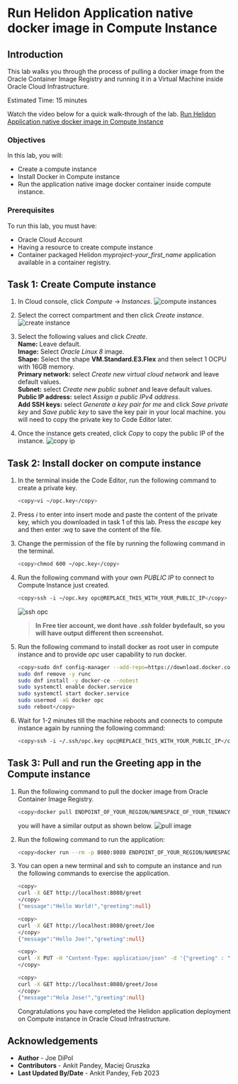 # Run Helidon Application native docker image in Compute Instance

## Introduction

This lab walks you through the process of pulling a docker image from the Oracle Container Image Registry and running it in a Virtual Machine inside Oracle Cloud Infrastructure.

Estimated Time: 15 minutes

Watch the video below for a quick walk-through of the lab.
[Run Helidon Application native docker image in Compute Instance](videohub:1_dsfd22u5)

### Objectives

In this lab, you will:

* Create a compute instance
* Install Docker in Compute instance
* Run the application native image docker container inside compute instance.

### Prerequisites

To run this lab, you must have:

* Oracle Cloud Account
* Having a resource to create compute instance
* Container packaged Helidon *myproject-your_first_name* application available in a container registry.

## Task 1: Create Compute instance

1. In Cloud console, click *Compute* -> *Instances*.
    ![compute instances](images/compute-instance.png)

2. Select the correct compartment and then click *Create instance*.
    ![create instance](images/create-instance.png)

3. Select the following values and click *Create*.</br>
    **Name:** Leave default.</br>
    **Image:** Select *Oracle Linux 8* image.</br>
    **Shape:** Select the shape **VM.Standard.E3.Flex** and then select 1 OCPU with 16GB memory.</br>
    **Primary network:** select *Create new virtual cloud network* and leave default values.</br>
    **Subnet:** select *Create new public subnet* and leave default values.</br>
    **Public IP address:** select *Assign a public IPv4 address*.</br>
    **Add SSH keys:** select *Generate a key pair for me* and click *Save private key* and *Save public key* to save the key pair in your local machine. you will need to copy the private key to Code Editor later.


4. Once the instance gets created, click *Copy* to copy the public IP of the instance.
    ![copy ip](images/copy-ip.png)

## Task 2: Install docker on compute instance

1. In the terminal inside the Code Editor, run the following command to create a private key.
    ```bash
    <copy>vi ~/opc.key</copy>
    ```

2. Press *i* to enter into insert mode and paste the content of the private key, which you downloaded in task 1 of this lab. Press the *escape* key and then enter *:wq* to save the content of the file.

3. Change the permission of the file by running the following command in the terminal.
    ```bash
    <copy>chmod 600 ~/opc.key</copy>
    ```

4. Run the following command with your own *PUBLIC IP* to connect to Compute Instance just created.
    ```bash
    <copy>ssh -i ~/opc.key opc@REPLACE_THIS_WITH_YOUR_PUBLIC_IP</copy>
    ```
    ![ssh opc](images/ssh-opc.png)
    > **In Free tier account, we dont have *.ssh* folder bydefault, so you will have output  different then screenshot.**

5. Run the following command to install docker as root user in compute instance and to provide *opc* user capability to run docker.
    ```bash
    <copy>sudo dnf config-manager --add-repo=https://download.docker.com/linux/centos/docker-ce.repo
    sudo dnf remove -y runc
    sudo dnf install -y docker-ce --nobest
    sudo systemctl enable docker.service
    sudo systemctl start docker.service
    sudo usermod -aG docker opc
    sudo reboot</copy>
    ```

6. Wait for 1-2 minutes till the machine reboots and connects to compute instance again by running the following command:
    ```bash
    <copy>ssh -i ~/.ssh/opc.key opc@REPLACE_THIS_WITH_YOUR_PUBLIC_IP</copy>
    ```

## Task 3: Pull and run the Greeting app in the Compute instance


1. Run the following command to pull the docker image from Oracle Container Image Registry.
    ```bash
    <copy>docker pull ENDPOINT_OF_YOUR_REGION/NAMESPACE_OF_YOUR_TENANCY/myproject-your_first_name:1.0</copy>
    ```

    you will have a similar output as shown below.
    ![pull image](images/docker-pull.png)

2. Run the following command to run the application:
    ```bash
    <copy>docker run --rm -p 8080:8080 ENDPOINT_OF_YOUR_REGION/NAMESPACE_OF_YOUR_TENANCY/myproject-your_first_name:1.0</copy>
    ```

3. You can open a new terminal and ssh to compute an instance and run the following commands to exercise the application.
    ```bash
    <copy>
    curl -X GET http://localhost:8080/greet
    </copy>
    {"message":"Hello World!","greeting":null}
    ```

    ```bash
    <copy>
    curl -X GET http://localhost:8080/greet/Joe
    </copy>
    {"message":"Hello Joe!","greeting":null}
    ```

    ```bash
    <copy>
    curl -X PUT -H "Content-Type: application/json" -d '{"greeting" : "Hola"}' http://localhost:8080/greet/greeting
    </copy>
    ```

    ```bash
    <copy>
    curl -X GET http://localhost:8080/greet/Jose
    </copy>
    {"message":"Hola Jose!","greeting":null}
    ```

    Congratulations you have completed the Helidon application deployment on Compute instance in Oracle Cloud Infrastructure.


## Acknowledgements

* **Author** -  Joe DiPol
* **Contributors** - Ankit Pandey, Maciej Gruszka
* **Last Updated By/Date** - Ankit Pandey, Feb 2023
